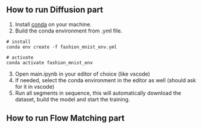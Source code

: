 ## How to run Diffusion part

1. Install [conda](https://anaconda.org/anaconda/conda) on your machine.
2. Build the conda environment from .yml file.

```
# install
conda env create -f fashion_mnist_env.yml

# activate
conda activate fashion_mnist_env
```
3. Open main.ipynb in your editor of choice (like vscode)
4. If needed, select the conda environment in the editor as well (should ask for it in vscode)
5. Run all segments in sequence, this will automatically download the dataset, build the model and start the training.

## How to run Flow Matching part
